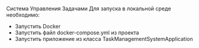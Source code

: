   Система Управления Задачами
Для запуска в локальной среде необходимо:
- Запустить Docker
- Запустить файл docker-compose.yml из проекта
- Запустить приложение из класса TaskManagementSystemApplication
